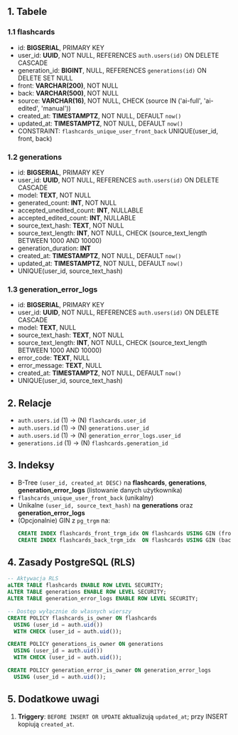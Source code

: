 ## 1. Tabele

### 1.1 flashcards
- id: **BIGSERIAL**, PRIMARY KEY
- user_id: **UUID**, NOT NULL, REFERENCES `auth.users(id)` ON DELETE CASCADE
- generation_id: **BIGINT**, NULL, REFERENCES `generations(id)` ON DELETE SET NULL
- front: **VARCHAR(200)**, NOT NULL
- back: **VARCHAR(500)**, NOT NULL
- source: **VARCHAR(16)**, NOT NULL, CHECK (source IN ('ai-full', 'ai-edited', 'manual'))
- created_at: **TIMESTAMPTZ**, NOT NULL, DEFAULT `now()`
- updated_at: **TIMESTAMPTZ**, NOT NULL, DEFAULT `now()`
- CONSTRAINT: `flashcards_unique_user_front_back` UNIQUE(user_id, front, back)

### 1.2 generations
- id: **BIGSERIAL**, PRIMARY KEY
- user_id: **UUID**, NOT NULL, REFERENCES `auth.users(id)` ON DELETE CASCADE
- model: **TEXT**, NOT NULL
- generated_count: **INT**, NOT NULL
- accepted_unedited_count: **INT**, NULLABLE
- accepted_edited_count: **INT**, NULLABLE
- source_text_hash: **TEXT**, NOT NULL
- source_text_length: **INT**, NOT NULL, CHECK (source_text_length BETWEEN 1000 AND 10000)
- generation_duration: **INT**
- created_at: **TIMESTAMPTZ**, NOT NULL, DEFAULT `now()`
- updated_at: **TIMESTAMPTZ**, NOT NULL, DEFAULT `now()`
- UNIQUE(user_id, source_text_hash)

### 1.3 generation_error_logs
- id: **BIGSERIAL**, PRIMARY KEY
- user_id: **UUID**, NOT NULL, REFERENCES `auth.users(id)` ON DELETE CASCADE
- model: **TEXT**, NULL
- source_text_hash: **TEXT**, NOT NULL
- source_text_length: **INT**, NOT NULL, CHECK (source_text_length BETWEEN 1000 AND 10000)
- error_code: **TEXT**, NULL
- error_message: **TEXT**, NULL
- created_at: **TIMESTAMPTZ**, NOT NULL, DEFAULT `now()`
- UNIQUE(user_id, source_text_hash)

## 2. Relacje
- `auth.users.id` (1) → (N) `flashcards.user_id`
- `auth.users.id` (1) → (N) `generations.user_id`
- `auth.users.id` (1) → (N) `generation_error_logs.user_id`
- `generations.id` (1) → (N) `flashcards.generation_id`

## 3. Indeksy
- B-Tree `(user_id, created_at DESC)` na **flashcards**, **generations**, **generation_error_logs** (listowanie danych użytkownika)
- `flashcards_unique_user_front_back` (unikalny)
- Unikalne `(user_id, source_text_hash)` na **generations** oraz **generation_error_logs**
- (Opcjonalnie) GIN z `pg_trgm` na:
  ```sql
  CREATE INDEX flashcards_front_trgm_idx ON flashcards USING GIN (front gin_trgm_ops);
  CREATE INDEX flashcards_back_trgm_idx  ON flashcards USING GIN (back  gin_trgm_ops);
  ```

## 4. Zasady PostgreSQL (RLS)
```sql
-- Aktywacja RLS
aLTER TABLE flashcards ENABLE ROW LEVEL SECURITY;
ALTER TABLE generations ENABLE ROW LEVEL SECURITY;
ALTER TABLE generation_error_logs ENABLE ROW LEVEL SECURITY;

-- Dostęp wyłącznie do własnych wierszy
CREATE POLICY flashcards_is_owner ON flashcards
  USING (user_id = auth.uid())
  WITH CHECK (user_id = auth.uid());

CREATE POLICY generations_is_owner ON generations
  USING (user_id = auth.uid())
  WITH CHECK (user_id = auth.uid());

CREATE POLICY generation_error_is_owner ON generation_error_logs
  USING (user_id = auth.uid());
```

## 5. Dodatkowe uwagi
1. **Triggery**: `BEFORE INSERT OR UPDATE` aktualizują `updated_at`; przy INSERT kopiują `created_at`.

